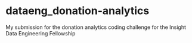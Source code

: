 # dataeng_donation-analytics
My submission for the donation analytics coding challenge for the Insight Data Engineering Fellowship

